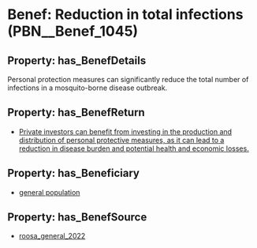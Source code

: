 # Benef: __Reduction in total infections__ (PBN__Benef_1045)

## Property: has_BenefDetails

Personal protection measures can significantly reduce the total number of infections in a mosquito-borne disease outbreak.

## Property: has_BenefReturn

* [Private investors can benefit from investing in the production and distribution of personal protective measures, as it can lead to a reduction in disease burden and potential health and economic losses.](../BenefReturn/PBN__BenefReturn_1166)

## Property: has_Beneficiary

* [general population](../Stakeholder/PBN__Stakeholder_9)

## Property: has_BenefSource

* [roosa_general_2022](../Article/PBN__Article_217)

